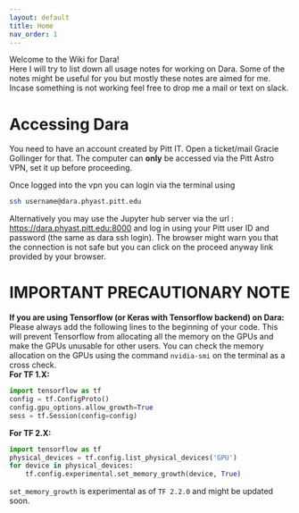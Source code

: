 ```yaml
---
layout: default
title: Home
nav_order: 1
---
```


Welcome to the Wiki for Dara!  
Here I will try to list down all usage notes for working on Dara. Some of the notes might be useful for you but mostly these notes are aimed for me. Incase something is not working feel free to drop me a mail or text on slack. 

# Accessing Dara
You need to have an account created by Pitt IT. Open a ticket/mail Gracie Gollinger for that. The computer can **only** be accessed via the Pitt Astro VPN, set it up before proceeding.

Once logged into the vpn you can login via the terminal using
```bash
ssh username@dara.phyast.pitt.edu
```

Alternatively you may use the Jupyter hub server via the url : <https://dara.phyast.pitt.edu:8000> and log in using your Pitt user ID and password (the same as dara ssh login). The browser might warn you that the connection is not safe but you can click on the proceed anyway link provided by your browser.


# IMPORTANT PRECAUTIONARY NOTE
**If you are using Tensorflow (or Keras with Tensorflow backend) on Dara:** Please always add the following lines to the beginning of your code. This will prevent Tensorflow from allocating all the memory on the GPUs and make the GPUs unusable for other users. You can check the memory allocation on the GPUs using the command `nvidia-smi` on the terminal as a cross check.   
**For TF 1.X:**

```python
import tensorflow as tf
config = tf.ConfigProto()
config.gpu_options.allow_growth=True
sess = tf.Session(config=config)
```
**For TF 2.X:**
```python
import tensorflow as tf
physical_devices = tf.config.list_physical_devices('GPU')
for device in physical_devices:
    tf.config.experimental.set_memory_growth(device, True)
```
`set_memory_growth` is experimental as of `TF 2.2.0` and might be updated soon.
